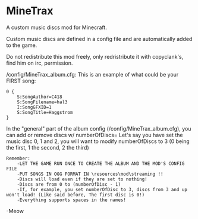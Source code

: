 MineTrax
========

A custom music discs mod for Minecraft.

Custom music discs are defined in a config file and are automatically added to the game.

Do not redistribute this mod freely, only redristribute it with copyclank's, find him on irc, permission.


/config/MineTrax_album.cfg:
This is an example of what could be your FIRST song:

    0 {
        S:SongAuthor=C418
        S:SongFilename=hal3
        I:SongGFXID=1
        S:SongTitle=Haggstrom
    }

In the "general" part of the album config (/config/MineTrax_album.cfg), you can add or remove discs w/ numberOfDiscs=
Let's say you have set the music disc 0, 1 and 2, you will want to modify numberOfDiscs to 3 (0 being the first, 1 the second, 2 the third)

    Remember:
        -LET THE GAME RUN ONCE TO CREATE THE ALBUM AND THE MOD'S CONFIG FILE
        -PUT SONGS IN OGG FORMAT IN \resources\mod\streaming !!
        -Discs will load even if they are set to nothing!
        -Discs are from 0 to (numberOfDisc - 1)
        -If, for example, you set numberOfDisc to 3, discs from 3 and up won't load! (Like said before, The first disc is 0!)
        -Everything supports spaces in the names!
        
-Meow
